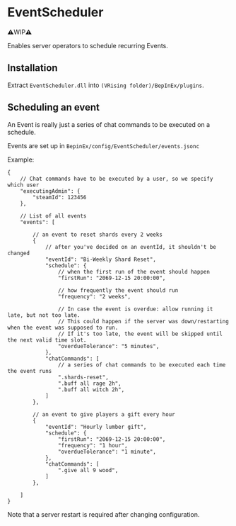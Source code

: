 # EventScheduler

⚠️WIP⚠️

Enables server operators to schedule recurring Events.


## Installation

Extract `EventScheduler.dll` into `(VRising folder)/BepInEx/plugins`.


## Scheduling an event

An Event is really just a series of chat commands to be executed on a schedule.

Events are set up in `BepinEx/config/EventScheduler/events.jsonc`

Example:
```jsonc
{
    // Chat commands have to be executed by a user, so we specify which user
    "executingAdmin": {
        "steamId": 123456
    },

    // List of all events
    "events": [

        // an event to reset shards every 2 weeks
        {
            // after you've decided on an eventId, it shouldn't be changed
            "eventId": "Bi-Weekly Shard Reset",
            "schedule": {
                // when the first run of the event should happen
                "firstRun": "2069-12-15 20:00:00",

                // how frequently the event should run
                "frequency": "2 weeks",

                // In case the event is overdue: allow running it late, but not too late.
                // This could happen if the server was down/restarting when the event was supposed to run.
                // If it's too late, the event will be skipped until the next valid time slot.
                "overdueTolerance": "5 minutes",
            },
            "chatCommands": [
                // a series of chat commands to be executed each time the event runs
                ".shards-reset",
                ".buff all rage 2h",
                ".buff all witch 2h",
            ]
        },

        // an event to give players a gift every hour
        {
            "eventId": "Hourly lumber gift",
            "schedule": {
                "firstRun": "2069-12-15 20:00:00",
                "frequency": "1 hour",
                "overdueTolerance": "1 minute",
            },
            "chatCommands": [
                ".give all 9 wood",
            ]
        },

    ]
}
```

Note that a server restart is required after changing configuration.

